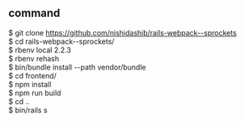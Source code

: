 ## command
$ git clone https://github.com/nishidashib/rails-webpack--sprockets  
$ cd rails-webpack--sprockets/  
$ rbenv local 2.2.3  
$ rbenv rehash  
$ bin/bundle install --path vendor/bundle  
$ cd frontend/  
$ npm install  
$ npm run build  
$ cd ..  
$ bin/rails s  


